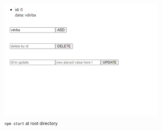 

<br/>

<div align="center">
  <img src="doc/app-demo.gif" alt="example screenshot">
</div>

`npm start` at root directory 


